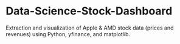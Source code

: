 # Data-Science-Stock-Dashboard
Extraction and visualization of Apple &amp; AMD stock data (prices and revenues) using Python, yfinance, and matplotlib.
